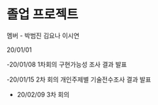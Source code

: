 # 졸업 프로젝트 
멤버 - 박범진 김요나 이시연

20/01/01

-20/01/08 1차회의
    구현가능성 조사 결과 발표

-20/01/15 2차 회의
     개인주제별 기술전수조사 결과 발표
    
    
- 20/02/09 3차  회의
